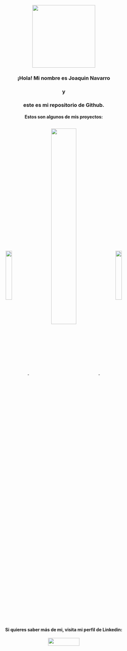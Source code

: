 <p align="center">
  <img src="https://github.com/jnavarromarti/images/blob/main/img1.jpeg" width="200" align="center">
</p>
<p align="center">
<h3 align="center">¡Hola! Mi nombre es Joaquin Navarro <br></h3>
<h3 align="center">y <br></h3>
 <h3 align="center">este es mi repositorio de Github.</h3>
</p>
<p align="center">
 <h4 align="center">Estos son algunos de mis proyectos: <br></h4>
</p>
<p align="center">
  <a href="https://github.com/jnavarromarti/Micropython">
  <img src="https://github.com/jnavarromarti/images/blob/main/img2.png" width="20%" align="center" style="padding: 2%">
    </a>
    <a href="https://github.com/jnavarromarti/Micropython">
  <img src="https://github.com/jnavarromarti/images/blob/main/img3.png" width="40%" align="center" style="padding: 2%">
  </a>
      <a href="https://github.com/jnavarromarti/Micropython">
    <img src="https://github.com/jnavarromarti/images/blob/main/img4.png" width="20%" align="center" style="padding: 2%">
    </a>
  </p>
  <p align="center">
  <h4 align="center">Si quieres saber más de mi, visita mi perfil de Linkedin: <br></h4>
  </p>
  <p align="center">
<a href="https://www.linkedin.com/in/ximo-navarro-mart%C3%AD-823995214/" align="center" ><img src ="https://upload.wikimedia.org/wikipedia/commons/thumb/a/aa/LinkedIn_2021.svg/1920px-LinkedIn_2021.svg.png" height="25px" width="100px"></a>
  </p>
